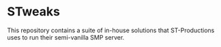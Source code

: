 # STweaks
This repository contains a suite of in-house solutions that ST-Productions uses to run their semi-vanilla SMP server.
